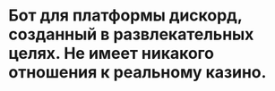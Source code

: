 # Бот для платформы дискорд, созданный в развлекательных целях. Не имеет никакого отношения к реальному казино.
